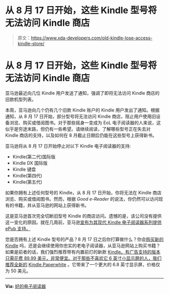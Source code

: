 # 从 8 月 17 日开始，这些 Kindle 型号将无法访问 Kindle 商店

> 原文：<https://www.xda-developers.com/old-kindle-lose-access-kindle-store/>

# 从 8 月 17 日开始，这些 Kindle 型号将无法访问 Kindle 商店

亚马逊最近向几位 Kindle 用户发送了通知，强调了即将无法访问 Kindle 商店的旧款机型列表。

本周，亚马逊向几个仍有几个旧款 Kindle 账户的 Kindle 用户发出了通知。根据通知，从 8 月 17 日开始，部分型号将无法访问 Kindle 商店，阻止用户使用旧设备浏览、购买或借阅图书。对于那些摇身一变成为 EoL 电子阅读器的人来说，这似乎是穷途末路，但仍有一些希望。请继续阅读，了解哪些型号正在失去对 Kindle 商店的支持，以及如何在 8 月截止日期后仍能在这些型号上获得新书。

亚马逊将从 8 月 17 日开始停止对以下 Kindle 电子阅读器的支持:

*   Kindle(第二代)国际版
*   Kindle DX 国际版
*   Kindle 键盘
*   Kindle(第四代)
*   Kindle(第五代)

如果你拥有上述任何型号的 Kindle，从 8 月 17 日开始，你将无法在 Kindle 商店浏览、购买或借阅图书。然而，根据 *Good e-Reader* 的说法，你仍然可以访问现有的书籍，并从亚马逊的网站上获得新书。

这是亚马逊首次完全切断旧型号 Kindle 的商店访问。遗憾的是，该公司没有提供这一变化的原因。就在几周前，亚马逊[宣布为其现代 Kindle 电子阅读器系列提供 ePub 支持。](https://www.xda-developers.com/amazons-kindle-epub-files/)

您是否拥有上述 Kindle 型号的产品？8 月 17 日之后你打算做什么？你会[购买新的 Kindle](https://www.amazon.com/Kindle-Now-with-Built-in-Front-Light/dp/B07978J597/?tag=xda-7rjpl16-20&ascsubtag=UUxdaUeUpU41736&asc_refurl=https%3A%2F%2Fwww.xda-developers.com%2Fold-kindle-lose-access-kindle-store%2F&asc_campaign=Short-Term) 吗，还是会继续使用你忠实的老电子阅读器，从亚马逊网站上购买书籍？如果是前者的话，我们强烈推荐带有内置前灯的新款 [Kindle。有广告支持的版本只需花费 89.99 美元，非常便宜。对于那些不喜欢它 6 英寸小显示屏的人，我们推荐全新的](https://www.amazon.com/Kindle-Now-with-Built-in-Front-Light/dp/B085VT322X/?tag=xda-7rjpl16-20&ascsubtag=UUxdaUeUpU41736&asc_refurl=https%3A%2F%2Fwww.xda-developers.com%2Fold-kindle-lose-access-kindle-store%2F&asc_campaign=Short-Term) [Kindle Paperwhite](https://www.amazon.com/All-new-Kindle-Paperwhite-adjustable-Ad-Supported/dp/B08KTZ8249/?tag=xda-7rjpl16-20&ascsubtag=UUxdaUeUpU41736&asc_refurl=https%3A%2F%2Fwww.xda-developers.com%2Fold-kindle-lose-access-kindle-store%2F&asc_campaign=Short-Term) 。它带来了一个更大的 6.8 英寸显示屏，价格仅为 50 美元。

* * *

**Via:** [好的电子阅读器](https://goodereader.com/blog/kindle/older-kindle-e-readers-will-lose-store-access-to-buy-ebooks-in-august)